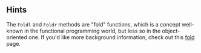 ## Hints
The `Foldl` and `Foldr` methods are "fold" functions, which is a concept well-known in the functional programming world, but less so in the object-oriented one. If you'd like more background information, check out this [fold](https://en.wikipedia.org/wiki/Fold_(higher-order_function)) page.